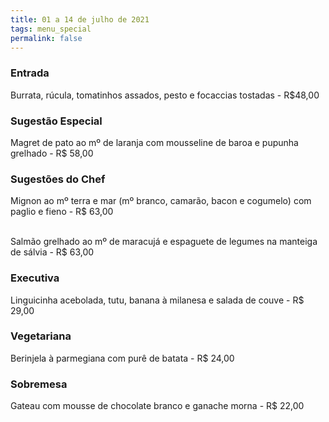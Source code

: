 ```yaml
---
title: 01 a 14 de julho de 2021
tags: menu_special
permalink: false
---
```

### Entrada

Burrata, rúcula, tomatinhos assados, pesto e focaccias tostadas - R$48,00

### Sugestão Especial

Magret de pato ao mº de laranja com mousseline de baroa e pupunha grelhado - R$ 58,00

### Sugestões do Chef

Mignon ao mº terra e mar (mº branco, camarão, bacon e cogumelo) com paglio e fieno - R$ 63,00

\
Salmão grelhado ao mº de maracujá e espaguete de legumes na manteiga de sálvia - R$ 63,00

### Executiva

Linguicinha acebolada, tutu, banana à milanesa e salada de couve - R$ 29,00

### Vegetariana

Berinjela à parmegiana com purê de batata - R$ 24,00

### Sobremesa

Gateau com mousse de chocolate branco e ganache morna - R$ 22,00
